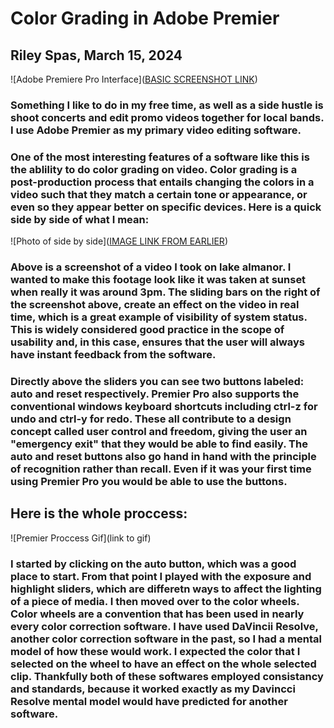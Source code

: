 # Color Grading in Adobe Premier

## Riley Spas, March 15, 2024

![Adobe Premiere Pro Interface]([BASIC SCREENSHOT LINK](assets/Image1))

### Something I like to do in my free time, as well as a side hustle is shoot concerts and edit promo videos together for local bands. I use Adobe Premier as my primary video editing software.

### One of the most interesting features of a software like this is the ablility to do color grading on video. Color grading is a post-production process that entails changing the colors in a video such that they match a certain tone or appearance, or even so they appear better on specific devices.  Here is a quick side by side of what I mean:

![Photo of side by side]([IMAGE LINK FROM EARLIER](assets/Image2))

### Above is a screenshot of a video I took on lake almanor. I wanted to make this footage look like it was taken at sunset when really it was around 3pm. The sliding bars on the right of the screenshot above, create an effect on the video in real time, which is a great example of **visibility of system status**.  This is widely considered good practice in the scope of usability and, in this case, ensures that the user will always have instant feedback from the software. 
### Directly above the sliders you can see two buttons labeled: auto and reset respectively. Premier Pro also supports the conventional windows keyboard shortcuts including ctrl-z for undo and ctrl-y for redo. These all contribute to a design concept called **user control and freedom**, giving the user an "emergency exit" that they would be able to find easily.  The auto and reset buttons also go hand in hand with the principle of **recognition rather than recall**. Even if it was your first time using Premier Pro you would be able to use the buttons.
## Here is the whole proccess:
![Premier Proccess Gif](link to gif)
### I started by clicking on the auto button, which was a good place to start.  From that point I played with the exposure and highlight sliders, which are differetn ways to affect the lighting of a piece of media.  I then moved over to the color wheels.  Color wheels are a **convention** that has been used in nearly every color correction software.  I have used DaVincii Resolve, another color correction software in the past, so I had a mental model of how these would work.  I expected the color that I selected on the wheel to have an effect on the whole selected clip.  Thankfully both of these softwares employed **consistancy and standards**, because it worked exactly as my Davincci Resolve **mental model** would have predicted for another software.
